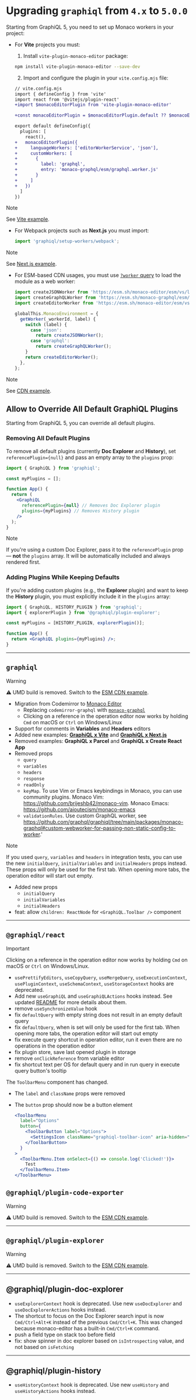 # Upgrading `graphiql` from `4.x` to `5.0.0`

Starting from GraphiQL 5, you need to set up Monaco workers in your project:

- For **Vite** projects you must:

  1. Install `vite-plugin-monaco-editor` package:

  ```sh
  npm install vite-plugin-monaco-editor --save-dev
  ```

  2. Import and configure the plugin in your `vite.config.mjs` file:

  ```diff
  // vite.config.mjs
  import { defineConfig } from 'vite'
  import react from '@vitejs/plugin-react'
  +import $monacoEditorPlugin from 'vite-plugin-monaco-editor'

  +const monacoEditorPlugin = $monacoEditorPlugin.default ?? $monacoEditorPlugin

  export default defineConfig({
    plugins: [
      react(),
  +   monacoEditorPlugin({
  +     languageWorkers: ['editorWorkerService', 'json'],
  +     customWorkers: [
  +       {
  +         label: 'graphql',
  +         entry: 'monaco-graphql/esm/graphql.worker.js'
  +       }
  +     ]
  +   })
    ]
  })
  ```

> [!NOTE]
>
> See [Vite example](../../examples/graphiql-vite/src/App.jsx).

- For Webpack projects such as **Next.js** you must import:

  ```js
  import 'graphiql/setup-workers/webpack';
  ```

> [!NOTE]
>
> See [Next.js example](../../examples/graphiql-nextjs/src/app/page.tsx).

- For ESM-based CDN usages, you must use
  [`?worker` query](https://esm.sh/#web-worker) to load the module as a web
  worker:

  ```js
  import createJSONWorker from 'https://esm.sh/monaco-editor/esm/vs/language/json/json.worker.js?worker';
  import createGraphQLWorker from 'https://esm.sh/monaco-graphql/esm/graphql.worker.js?worker';
  import createEditorWorker from 'https://esm.sh/monaco-editor/esm/vs/editor/editor.worker.js?worker';

  globalThis.MonacoEnvironment = {
    getWorker(_workerId, label) {
      switch (label) {
        case 'json':
          return createJSONWorker();
        case 'graphql':
          return createGraphQLWorker();
      }
      return createEditorWorker();
    },
  };
  ```

> [!NOTE]
>
> See [CDN example](../../examples/graphiql-cdn/index.html).

## Allow to Override All Default GraphiQL Plugins

Starting from GraphiQL 5, you can override all default plugins.

### Removing All Default Plugins

To remove all default plugins (currently **Doc Explorer** and **History**), set
`referencePlugin={null}` and pass an empty array to the `plugins` prop:

```jsx
import { GraphiQL } from 'graphiql';

const myPlugins = [];

function App() {
  return (
    <GraphiQL
      referencePlugin={null} // Removes Doc Explorer plugin
      plugins={myPlugins} // Removes History plugin
    />
  );
}
```

> [!NOTE]
>
> If you're using a custom Doc Explorer, pass it to the `referencePlugin` prop —
> **not** the `plugins` array. It will be automatically included and always
> rendered first.

### Adding Plugins While Keeping Defaults

If you're adding custom plugins (e.g., the **Explorer** plugin) and want to keep
the **History** plugin, you must explicitly include it in the `plugins` array:

```jsx
import { GraphiQL, HISTORY_PLUGIN } from 'graphiql';
import { explorerPlugin } from '@graphiql/plugin-explorer';

const myPlugins = [HISTORY_PLUGIN, explorerPlugin()];

function App() {
  return <GraphiQL plugins={myPlugins} />;
}
```

---

## `graphiql`

> [!WARNING]
>
> ⚠️ UMD build is removed. Switch to the [ESM CDN example](../../examples/graphiql-cdn/index.html).

- Migration from Codemirror to [Monaco Editor](https://github.com/microsoft/monaco-editor)
  - Replacing `codemirror-graphql` with [`monaco-graphql`](../../packages/monaco-graphql)
  - Clicking on a reference in the operation editor now works by holding `Cmd` on macOS or `Ctrl` on Windows/Linux
- Support for comments in **Variables** and **Headers** editors
- Added new examples: [**GraphiQL x Vite**](../../examples/graphiql-vite) and [**GraphiQL x Next.js**](../../examples/graphiql-nextjs)
- Removed examples: **GraphiQL x Parcel** and **GraphiQL x Create React App**
- Removed props
  - `query`
  - `variables`
  - `headers`
  - `response`
  - `readOnly`
  - `keyMap`. To use Vim or Emacs keybindings in Monaco, you can use community plugins. Monaco Vim: https://github.com/brijeshb42/monaco-vim. Monaco Emacs: https://github.com/aioutecism/monaco-emacs
  - `validationRules`. Use custom GraphQL worker, see https://github.com/graphql/graphiql/tree/main/packages/monaco-graphql#custom-webworker-for-passing-non-static-config-to-worker.'

> [!NOTE]
>
> If you used `query`, `variables` and `headers` in integration tests, you can use the new `initialQuery`,
> `initialVariables` and `initialHeaders` props instead. These props will only be used for the first tab.
> When opening more tabs, the operation editor will start out empty.

- Added new props
  - `initialQuery`
  - `initialVariables`
  - `initialHeaders`
- feat: allow `children: ReactNode` for `<GraphiQL.Toolbar />` component

---

## `@graphiql/react`

> [!IMPORTANT]
>
> Clicking on a reference in the operation editor now works by holding `Cmd` on macOS or `Ctrl` on Windows/Linux.

- `usePrettifyEditors`, `useCopyQuery`, `useMergeQuery`, `useExecutionContext`, `usePluginContext`, `useSchemaContext`, `useStorageContext` hooks are deprecated.
- Add new `useGraphiQL` and `useGraphiQLActions` hooks instead. See updated [README](../../packages/graphiql-react/README.md#available-stores) for more details about them.
- remove `useSynchronizeValue` hook
- fix `defaultQuery` with empty string does not result in an empty default query
- fix `defaultQuery`, when is set will only be used for the first tab. When opening more tabs, the operation editor will start out empty
- fix execute query shortcut in operation editor, run it even there are no operations in the operation editor
- fix plugin store, save last opened plugin in storage
- remove `onClickReference` from variable editor
- fix shortcut text per OS for default query and in run query in execute query button's tooltip

The `ToolbarMenu` component has changed.

- The `label` and `className` props were removed
- The `button` prop should now be a button element

  ```jsx
  <ToolbarMenu
    label="Options"
    button={
      <ToolbarButton label="Options">
        <SettingsIcon className="graphiql-toolbar-icon" aria-hidden="true" />
      </ToolbarButton>
    }
  >
    <ToolbarMenu.Item onSelect={() => console.log('Clicked!')}>
      Test
    </ToolbarMenu.Item>
  </ToolbarMenu>
  ```

## `@graphiql/plugin-code-exporter`

> [!WARNING]
>
> ⚠️ UMD build is removed. Switch to the [ESM CDN example](../../packages/graphiql-plugin-code-exporter/example/index.html).

---

## `@graphiql/plugin-explorer`

> [!WARNING]
>
> ⚠️ UMD build is removed. Switch to the [ESM CDN example](../../examples/graphiql-cdn/index.html).

---

## @graphiql/plugin-doc-explorer

- `useExplorerContext` hook is deprecated. Use new `useDocExplorer` and `useDocExplorerActions` hooks instead.
- The shortcut to focus on the Doc Explorer search input is now `Cmd/Ctrl+Alt+K`
  instead of the previous `Cmd/Ctrl+K`. This was changed because monaco-editor has
  a built-in `Cmd/Ctrl+K` command.
- push a field type on stack too before field
- fix: show spinner in doc explorer based on `isIntrospecting` value, and not based on `isFetching`

---

## @graphiql/plugin-history

- `useHistoryContext` hook is deprecated. Use new `useHistory` and `useHistoryActions` hooks instead.
